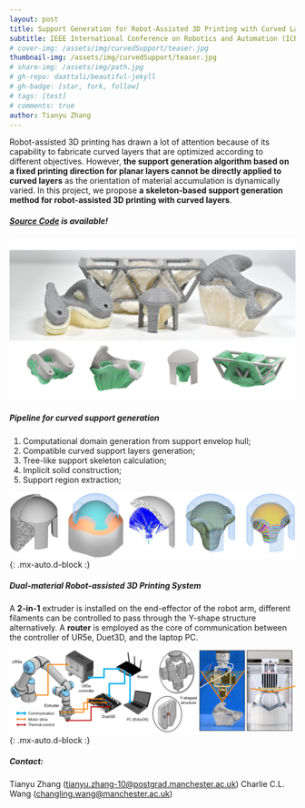 ```yaml
---
layout: post
title: Support Generation for Robot-Assisted 3D Printing with Curved Layers
subtitle: IEEE International Conference on Robotics and Automation (ICRA), London, UK
# cover-img: /assets/img/curvedSupport/teaser.jpg
thumbnail-img: /assets/img/curvedSupport/teaser.jpg
# share-img: /assets/img/path.jpg
# gh-repo: daattali/beautiful-jekyll
# gh-badge: [star, fork, follow]
# tags: [test]
# comments: true
author: Tianyu Zhang
---
```


Robot-assisted 3D printing has drawn a lot of attention because of its capability to fabricate curved layers that are optimized according to different objectives. However, **the support generation algorithm based on a fixed printing direction for planar layers cannot be directly applied to curved layers** as the orientation of material accumulation is dynamically varied. In this project, we propose **a skeleton-based support generation method for robot-assisted 3D printing with curved layers**. 

##### [Source Code](https://github.com/zhangty019/Support_Generation_for_Curved_RoboFDM) is available!

![printing_result](/assets/img/curvedSupport/printing_result.gif)

##### Pipeline for curved support generation
1. Computational domain generation from support envelop hull;
2. Compatible curved support layers generation;
3. Tree-like support skeleton calculation;  
4. Implicit solid construction;
5. Support region extraction; 

![pipeline](/assets/img/curvedSupport/pipeline.jpg){: .mx-auto.d-block :}

##### Dual-material Robot-assisted 3D Printing System
A **2-in-1** extruder is installed on the end-effector of the robot arm, different filaments can be controlled to pass through the Y-shape structure alternatively. A **router** is employed as the core of communication between
the controller of UR5e, Duet3D, and the laptop PC.

![hardware](/assets/img/curvedSupport/hardware.jpg){: .mx-auto.d-block :}

##### Contact:
Tianyu Zhang (tianyu.zhang-10@postgrad.manchester.ac.uk)
Charlie C.L. Wang  (changling.wang@manchester.ac.uk)
